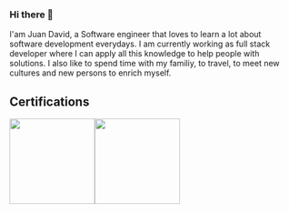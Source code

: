 ### Hi there 👋

I'am Juan David, a Software engineer that loves to learn a lot about software development everydays. I am currently working as full stack developer where I can apply all this knowledge to help people with solutions. I also like to spend time with my familiy, to travel, to meet new cultures and new persons to enrich myself. 


## Certifications

<div style="display: flex;">

<a href="https://www.credly.com/badges/db3aaaad-ee3c-494e-aff6-7dc5549cd089/public_url" target="_blank" rel="noopener noreferrer">
    <img label="AWS Certified Solutions Architect – Associate" width="150" height="150" src="./certification_badges/solutions_architect_associate.png" />
</a

<a href="https://www.credly.com/badges/db3aaaad-ee3c-494e-aff6-7dc5549cd089/public_url" target="_blank" rel="noopener noreferrer">
    <img label="AWS Certified Solutions Architect – Associate" width="150" height="150" src="./certification_badges/developer_associate.png" />
</a>

</div>
